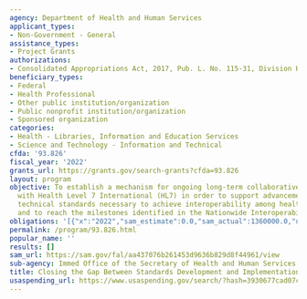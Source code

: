 ```yaml
---
agency: Department of Health and Human Services
applicant_types:
- Non-Government - General
assistance_types:
- Project Grants
authorizations:
- Consolidated Appropriations Act, 2017, Pub. L. No. 115-31, Division H, Title II.
beneficiary_types:
- Federal
- Health Professional
- Other public institution/organization
- Public nonprofit institution/organization
- Sponsored organization
categories:
- Health - Libraries, Information and Education Services
- Science and Technology - Information and Technical
cfda: '93.826'
fiscal_year: '2022'
grants_url: https://grants.gov/search-grants?cfda=93.826
layout: program
objective: To establish a mechanism for ongoing long-term collaborative engagement
  with Health Level 7 International (HL7) in order to support advancements in the
  technical standards necessary to achieve interoperability among health IT systems,
  and to reach the milestones identified in the Nationwide Interoperability Roadmap.
obligations: '[{"x":"2022","sam_estimate":0.0,"sam_actual":1360000.0,"usa_spending_actual":1360000.0},{"x":"2023","sam_estimate":1500000.0,"sam_actual":0.0,"usa_spending_actual":1500000.0},{"x":"2024","sam_estimate":0.0,"sam_actual":0.0,"usa_spending_actual":-370373.77}]'
permalink: /program/93.826.html
popular_name: ''
results: []
sam_url: https://sam.gov/fal/aa437076b261453d9636b829d8f44961/view
sub-agency: Immed Office of the Secretary of Health and Human Services
title: Closing the Gap Between Standards Development and Implementation
usaspending_url: https://www.usaspending.gov/search/?hash=3930677cad07c370da6ebe966018d3ca
---
```


